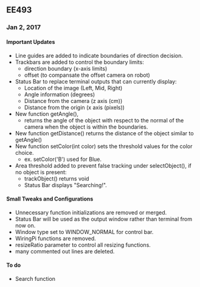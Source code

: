 ## EE493

### Jan 2, 2017
#### Important Updates
* Line guides are added to indicate boundaries of direction decision.
* Trackbars are added to control the boundary limits: 
	* direction boundary (x-axis limits)
	* offset (to compansate the offset camera on robot)
* Status Bar to replace terminal outputs that can currently display:
	* Location of the image (Left, Mid, Right)
	* Angle information (degrees)
	* Distance from the camera (z axis (cm))
	* Distance from the origin (x axis (pixels))
* New function getAngle(), 
	* returns the angle of the object with respect to the normal of the camera when the object is within the boundaries.
* New function getDistance() returns the distance of the object similar to getAngle()
* New function setColor(int color) sets the threshold values for the color choice.
	* ex. setColor('B') used for Blue.
* Area threshold added to prevent false tracking under selectObject(), if no object is present:
	* trackObject() returns void 
	* Status Bar displays "Searching!".
	
#### Small Tweaks and Configurations
* Unnecessary function initializations are removed or merged.
* Status Bar will be used as the output window rather than terminal from now on.
* Window type set to WINDOW_NORMAL for control bar.
* WiringPi functions are removed.
* resizeRatio parameter to control all resizing functions.
* many commented out lines are deleted.

#### To do
* Search function
